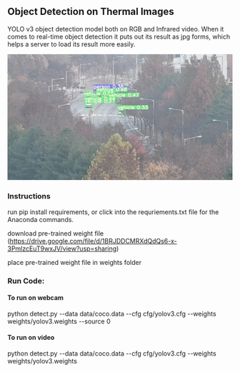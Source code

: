 ## Object Detection on Thermal Images
YOLO v3 object detection model both on RGB and Infrared video. When it comes to real-time object detection it puts out its result as jpg forms, which helps a server to load its result more easily.

![](example.png)

### Instructions

run pip install requirements, or click into the requriements.txt file for the Anaconda commands.

download pre-trained weight file (https://drive.google.com/file/d/1BRJDDCMRXdQdQs6-x-3PmlzcEuT9wxJV/view?usp=sharing)

place pre-trained weight file in weights folder

### Run Code:

#### To run on webcam
python detect.py --data data/coco.data --cfg cfg/yolov3.cfg --weights weights/yolov3.weights --source 0

#### To run on video
python detect.py --data data/coco.data --cfg cfg/yolov3.cfg --weights weights/yolov3.weights
